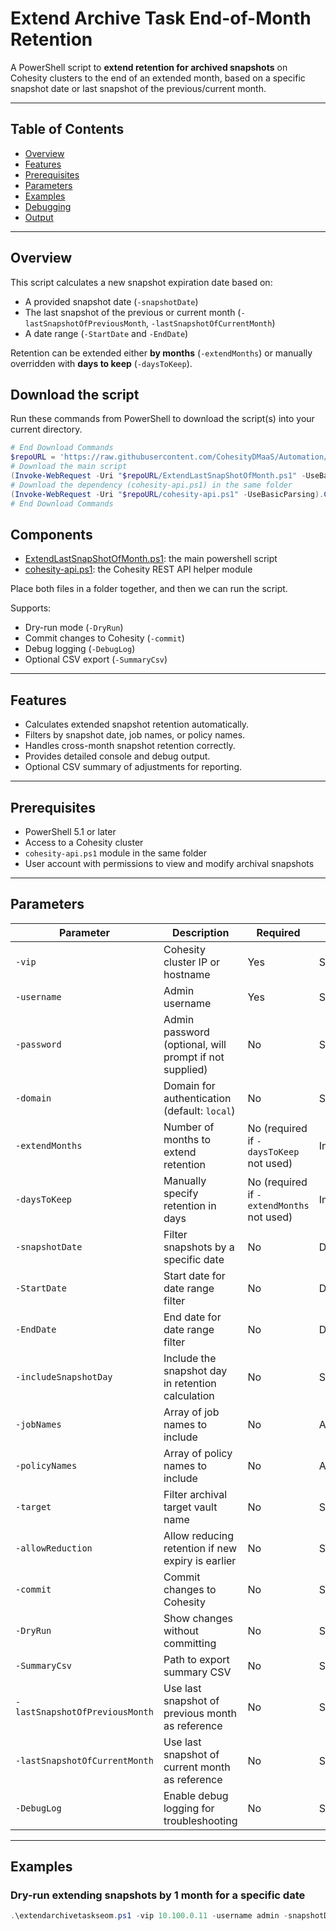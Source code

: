 # Extend Archive Task End-of-Month Retention

A PowerShell script to **extend retention for archived snapshots** on Cohesity clusters to the end of an extended month, based on a specific snapshot date or last snapshot of the previous/current month.

---

## Table of Contents

- [Overview](#overview)  
- [Features](#features)  
- [Prerequisites](#prerequisites)  
- [Parameters](#parameters)  
- [Examples](#examples)  
- [Debugging](#debugging)  
- [Output](#output)  

---

## Overview

This script calculates a new snapshot expiration date based on:  

- A provided snapshot date (`-snapshotDate`)  
- The last snapshot of the previous or current month (`-lastSnapshotOfPreviousMonth`, `-lastSnapshotOfCurrentMonth`)  
- A date range (`-StartDate` and `-EndDate`)  

Retention can be extended either **by months** (`-extendMonths`) or manually overridden with **days to keep** (`-daysToKeep`).  

## Download the script

Run these commands from PowerShell to download the script(s) into your current directory.

```powershell
# End Download Commands
$repoURL = 'https://raw.githubusercontent.com/CohesityDMaaS/Automation/main/extendarchivetaskseom'
# Download the main script
(Invoke-WebRequest -Uri "$repoURL/ExtendLastSnapShotOfMonth.ps1" -UseBasicParsing).Content | Out-File "extendarchivetaskseom.ps1"
# Download the dependency (cohesity-api.ps1) in the same folder
(Invoke-WebRequest -Uri "$repoURL/cohesity-api.ps1" -UseBasicParsing).Content | Out-File "cohesity-api.ps1"
# End Download Commands
```

## Components

* [ExtendLastSnapShotOfMonth.ps1](https://raw.githubusercontent.com/CohesityDMaaS/Automation/main/ExtendLastSnapShotOfMonth/ExtendLastSnapShotOfMonth.ps1): the main powershell script
* [cohesity-api.ps1](https://raw.githubusercontent.com/CohesityDMaaS/Automation/main/ExtendLastSnapShotOfMonth/cohesity-api.ps1): the Cohesity REST API helper module

Place both files in a folder together, and then we can run the script.


Supports:  

- Dry-run mode (`-DryRun`)  
- Commit changes to Cohesity (`-commit`)  
- Debug logging (`-DebugLog`)  
- Optional CSV export (`-SummaryCsv`)  

---

## Features

- Calculates extended snapshot retention automatically.  
- Filters by snapshot date, job names, or policy names.  
- Handles cross-month snapshot retention correctly.  
- Provides detailed console and debug output.  
- Optional CSV summary of adjustments for reporting.  

---

## Prerequisites

- PowerShell 5.1 or later  
- Access to a Cohesity cluster  
- `cohesity-api.ps1` module in the same folder  
- User account with permissions to view and modify archival snapshots  

---

## Parameters

| Parameter | Description | Required | Type |
|-----------|-------------|----------|------|
| `-vip` | Cohesity cluster IP or hostname | Yes | String |
| `-username` | Admin username | Yes | String |
| `-password` | Admin password (optional, will prompt if not supplied) | No | String |
| `-domain` | Domain for authentication (default: `local`) | No | String |
| `-extendMonths` | Number of months to extend retention | No (required if `-daysToKeep` not used) | Int |
| `-daysToKeep` | Manually specify retention in days | No (required if `-extendMonths` not used) | Int |
| `-snapshotDate` | Filter snapshots by a specific date | No | DateTime |
| `-StartDate` | Start date for date range filter | No | DateTime |
| `-EndDate` | End date for date range filter | No | DateTime |
| `-includeSnapshotDay` | Include the snapshot day in retention calculation | No | Switch |
| `-jobNames` | Array of job names to include | No | Array |
| `-policyNames` | Array of policy names to include | No | Array |
| `-target` | Filter archival target vault name | No | String |
| `-allowReduction` | Allow reducing retention if new expiry is earlier | No | Switch |
| `-commit` | Commit changes to Cohesity | No | Switch |
| `-DryRun` | Show changes without committing | No | Switch |
| `-SummaryCsv` | Path to export summary CSV | No | String |
| `-lastSnapshotOfPreviousMonth` | Use last snapshot of previous month as reference | No | Switch |
| `-lastSnapshotOfCurrentMonth` | Use last snapshot of current month as reference | No | Switch |
| `-DebugLog` | Enable debug logging for troubleshooting | No | Switch |

---

## Examples

### Dry-run extending snapshots by 1 month for a specific date

```powershell
.\extendarchivetaskseom.ps1 -vip 10.100.0.11 -username admin -snapshotDate 2025-10-28 -extendMonths 1 -DryRun
